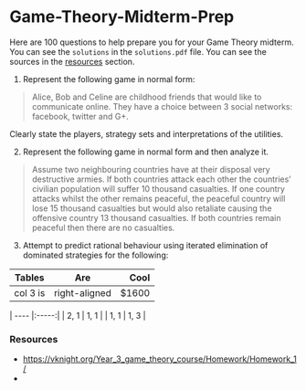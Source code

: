 # Game-Theory-Midterm-Prep

Here are 100 questions to help prepare you for your Game Theory midterm. You can see the `solutions` in the `solutions.pdf` file. You can see the sources in the <a href="#resource">resources</a> section.  

1. Represent the following game in normal form:

> Alice, Bob and Celine are childhood friends that would like to communicate online. They have a choice between 3 social networks: facebook, twitter and G+.

Clearly state the players, strategy sets and interpretations of the utilities.

2. Represent the following game in normal form and then analyze it. 

> Assume two neighbouring countries have at their disposal very destructive armies. If both countries attack each other the countries’ civilian population will suffer 10 thousand casualties. If one country attacks whilst the other remains peaceful, the peaceful country will lose 15 thousand casualties but would also retaliate causing the offensive country 13 thousand casualties. If both countries remain peaceful then there are no casualties.

3. Attempt to predict rational behaviour using iterated elimination of dominated strategies for the following:

| Tables        | Are           | Cool  |
| ------------- |:-------------:| -----:|
| col 3 is      | right-aligned | $1600 |

| ---- |:-----:|
| 2, 1 | 1, 1 |
| 1, 1 | 1, 3 |

<h3 id="resource">Resources</h3>

* https://vknight.org/Year_3_game_theory_course/Homework/Homework_1/
* 
